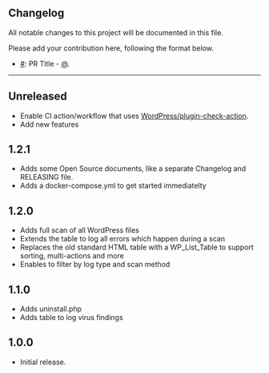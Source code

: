 ## Changelog

All notable changes to this project will be documented in this file.

Please add your contribution here, following the format below.

* [#<PR-NUMBER>](https://github.com/wieczo/wieczos-virus-scanner/pull/<PR-NUMBER>): PR Title - [@<github-username>](https://github.com/<github-username>).

---

## Unreleased

* Enable CI action/workflow that uses [WordPress/plugin-check-action](https://github.com/WordPress/plugin-check-action).
* Add new features

## 1.2.1

* Adds some Open Source documents, like a separate Changelog and RELEASING file.
* Adds a docker-compose.yml to get started immediatelty

## 1.2.0
  * Adds full scan of all WordPress files
  * Extends the table to log all errors which happen during a scan
  * Replaces the old standard HTML table with a WP_List_Table to support sorting, multi-actions and more
  * Enables to filter by log type and scan method

## 1.1.0
  * Adds uninstall.php
  * Adds table to log virus findings

## 1.0.0 

* Initial release.

